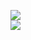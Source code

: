 [![](https://img.shields.io/badge/Made%20With-Github%20Spray-lightgrey.svg?style=for-the-badge&logo=github)](https://github.com/Annihil/github-spray#582)  
[![](https://i.imgur.com/2DrTn0Z.gif)](https://github.com/Annihil/github-spray)